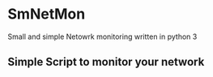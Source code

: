 # SmNetMon
Small and simple Netowrk monitoring written in python 3 


## Simple Script to monitor your network
